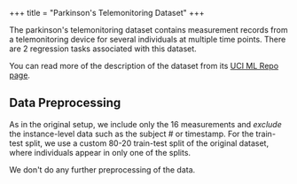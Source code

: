 +++
title = "Parkinson's Telemonitoring Dataset"
+++

The parkinson's telemonitoring dataset contains measurement records from a telemonitoring device for several individuals at multiple time points. There are 2 regression tasks associated with this dataset.

You can read more of the description of the dataset from its [UCI ML Repo page](https://archive.ics.uci.edu/ml/datasets/parkinsons+telemonitoring).

## Data Preprocessing

As in the original setup, we include only the 16 measurements and *exclude* the instance-level data such as the subject # or timestamp. For the train-test split, we use a custom 80-20 train-test split of the original dataset, where individuals appear in only one of the splits.

We don't do any further preprocessing of the data.
